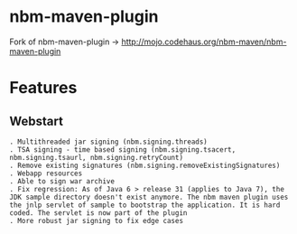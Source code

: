 nbm-maven-plugin
================

Fork of nbm-maven-plugin -> http://mojo.codehaus.org/nbm-maven/nbm-maven-plugin

Features
========

Webstart
--------

    . Multithreaded jar signing (nbm.signing.threads)
    . TSA signing - time based signing (nbm.signing.tsacert, nbm.signing.tsaurl, nbm.signing.retryCount)
    . Remove existing signatures (nbm.signing.removeExistingSignatures)
    . Webapp resources
    . Able to sign war archive
    . Fix regression: As of Java 6 > release 31 (applies to Java 7), the JDK sample directory doesn't exist anymore. The nbm maven plugin uses the jnlp servlet of sample to bootstrap the application. It is hard coded. The servlet is now part of the plugin
    . More robust jar signing to fix edge cases
